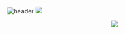 ![header](https://capsule-render.vercel.app/api?type=waving&color=gradient&height=300&section=header&text=ChoiHaeun&fontSize=70)
<a href="https://github.com/devxb/gitanimals">
  <img src="https://render.gitanimals.org/farms/{chlgkdms}"/>
</a>

  <p align="center">
 <a href="https://github.com/chlgkdms/github-readme-stats">
    <img src="https://github-readme-stats.vercel.app/api?username=chlgkdms&bg_color=30,e96443,904e95&title_color=fff&text_color=fff"/></a></p>
 
  
<div align="center">
